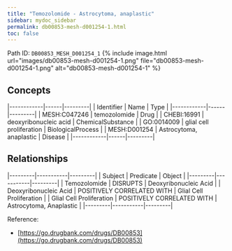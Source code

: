 ```yaml
---
title: "Temozolomide - Astrocytoma, anaplastic"
sidebar: mydoc_sidebar
permalink: db00853-mesh-d001254-1.html
toc: false 
---
```



Path ID: `DB00853_MESH_D001254_1`
{% include image.html url="images/db00853-mesh-d001254-1.png" file="db00853-mesh-d001254-1.png" alt="db00853-mesh-d001254-1" %}

## Concepts

|------------|------|---------|
| Identifier | Name | Type    |
|------------|------|---------|
| MESH:C047246 | temozolomide | Drug |
| CHEBI:16991 | deoxyribonucleic acid | ChemicalSubstance |
| GO:0014009 | glial cell proliferation | BiologicalProcess |
| MESH:D001254 | Astrocytoma, anaplastic | Disease |
|------------|------|---------|

## Relationships

|---------|-----------|---------|
| Subject | Predicate | Object  |
|---------|-----------|---------|
| Temozolomide | DISRUPTS | Deoxyribonucleic Acid |
| Deoxyribonucleic Acid | POSITIVELY CORRELATED WITH | Glial Cell Proliferation |
| Glial Cell Proliferation | POSITIVELY CORRELATED WITH | Astrocytoma, Anaplastic |
|---------|-----------|---------|

Reference: 
  - [https://go.drugbank.com/drugs/DB00853](https://go.drugbank.com/drugs/DB00853)
